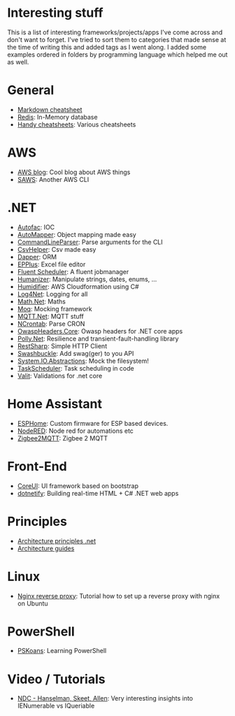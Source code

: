 # Interesting stuff

This is a list of interesting frameworks/projects/apps I've come across and don't want to forget. I've tried to sort them to categories that made sense at the time of writing this and added tags as I went along.
I added some examples ordered in folders by programming language which helped me out as well.

# General
- [Markdown cheatsheet](https://github.com/adam-p/markdown-here/wiki/Markdown-Cheatsheet)
- [Redis](https://redislabs.com): In-Memory database
- [Handy cheatsheets](https://devhints.io): Various cheatsheets

# AWS
- [AWS blog](https://alestic.com): Cool blog about AWS things
- [SAWS](https://github.com/donnemartin/saws): Another AWS CLI

# .NET

- [Autofac](https://autofac.org): IOC
- [AutoMapper](http://automapper.org): Object mapping made easy
- [CommandLineParser](https://github.com/commandlineparser/commandline): Parse arguments for the CLI
- [CsvHelper](https://github.com/JoshClose/CsvHelper): Csv made easy
- [Dapper](https://github.com/StackExchange/Dapper): ORM
- [EPPlus](https://github.com/JanKallman/EPPlus): Excel file editor
- [Fluent Scheduler](https://github.com/fluentscheduler/FluentScheduler): A fluent jobmanager
- [Humanizer](https://github.com/Humanizr/Humanizer): Manipulate strings, dates, enums, ...
- [Humidifier](https://github.com/jakejscott/Humidifier): AWS Cloudformation using C#
- [Log4Net](http://logging.apache.org/log4net/): Logging for all
- [Math.Net](https://numerics.mathdotnet.com): Maths
- [Moq](https://github.com/moq/moq4): Mocking framework
- [MQTT.Net](https://github.com/chkr1011/MQTTnet): MQTT stuff
- [NCrontab](https://github.com/atifaziz/NCrontab): Parse CRON
- [OwaspHeaders.Core](https://github.com/GaProgMan/OwaspHeaders.Core): Owasp headers for .NET core apps
- [Polly.Net](https://github.com/App-vNext/Polly): Resilience and transient-fault-handling library
- [RestSharp](http://restsharp.org): Simple HTTP Client
- [Swashbuckle](https://github.com/domaindrivendev/Swashbuckle): Add swag(ger) to you API
- [System.IO.Abstractions](https://github.com/System-IO-Abstractions/System.IO.Abstractions): Mock the filesystem!
- [TaskScheduler](https://github.com/dahall/taskscheduler): Task scheduling in code
- [Valit](https://github.com/valit-stack/Valit): Validations for .net core

# Home Assistant

- [ESPHome](https://esphome.io/index.html): Custom firmware for ESP based devices.
- [NodeRED](https://nodered.org): Node red for automations etc
- [Zigbee2MQTT](https://github.com/Koenkk/zigbee2mqtt): Zigbee 2 MQTT

# Front-End
- [CoreUI](https://coreui.io/): UI framework based on bootstrap
- [dotnetify](https://dotnetify.net): Building real-time HTML + C# .NET web apps

# Principles
- [Architecture principles .net](https://docs.microsoft.com/en-us/dotnet/standard/modern-web-apps-azure-architecture/architectural-principles)
- [Architecture guides](https://dotnet.microsoft.com/learn/dotnet/architecture-guides)

# Linux
- [Nginx reverse proxy](https://www.htpcguides.com/secure-nginx-reverse-proxy-with-lets-encrypt-on-ubuntu-16-04-lts/): Tutorial how to set up a reverse proxy with nginx on Ubuntu

# PowerShell
- [PSKoans](https://github.com/vexx32/PSKoans): Learning PowerShell

# Video / Tutorials
- [NDC - Hanselman, Skeet, Allen](https://www.youtube.com/watch?v=H2KkiRbDZyc&feature=youtu.be): Very interesting insights into IENumerable vs IQueriable
